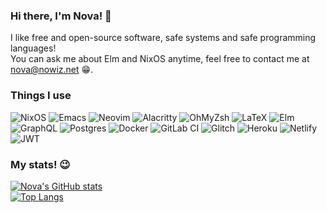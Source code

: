 ### Hi there, I'm Nova! 👋

I like free and open-source software, safe systems and safe programming languages!  
You can ask me about Elm and NixOS anytime, feel free to contact me at nova@nowiz.net 😁.

### Things I use
![NixOS](https://img.shields.io/badge/NixOS-5277C3.svg?&style=for-the-badge&logo=nixos&logoColor=white)
![Emacs](https://img.shields.io/badge/Emacs-%237F5AB6.svg?&style=for-the-badge&logo=gnu-emacs&logoColor=white)
![Neovim](https://img.shields.io/badge/NeoVim-%2357A143.svg?&style=for-the-badge&logo=neovim&logoColor=white)
![Alacritty](https://img.shields.io/badge/alacritty-F46D01?style=for-the-badge&logo=alacritty&logoColor=white)
![OhMyZsh](https://img.shields.io/badge/oh_my_zsh-1A2C34?style=for-the-badge&logo=ohmyzsh&logoColor=white)
![LaTeX](https://img.shields.io/badge/latex-%23008080.svg?style=for-the-badge&logo=latex&logoColor=white)
![Elm](https://img.shields.io/badge/Elm-60B5CC?style=for-the-badge&logo=elm&logoColor=white)
![GraphQL](https://img.shields.io/badge/-GraphQL-E10098?style=for-the-badge&logo=graphql&logoColor=white)
![Postgres](https://img.shields.io/badge/postgres-%23316192.svg?style=for-the-badge&logo=postgresql&logoColor=white)
![Docker](https://img.shields.io/badge/docker-%230db7ed.svg?style=for-the-badge&logo=docker&logoColor=white)
![GitLab CI](https://img.shields.io/badge/GitLabCI-%23181717.svg?style=for-the-badge&logo=gitlab&logoColor=white)
![Glitch](https://img.shields.io/badge/glitch-%233333FF.svg?style=for-the-badge&logo=glitch&logoColor=white)
![Heroku](https://img.shields.io/badge/heroku-%23430098.svg?style=for-the-badge&logo=heroku&logoColor=white)
![Netlify](https://img.shields.io/badge/netlify-%23000000.svg?style=for-the-badge&logo=netlify&logoColor=#00C7B7)
![JWT](https://img.shields.io/badge/JWT-black?style=for-the-badge&logo=JSON%20web%20tokens)

### My stats! 😉
[![Nova's GitHub stats](https://github-readme-stats.vercel.app/api?username=Narice&theme=shades-of-purple&show_icons=true)](https://github.com/anuraghazra/github-readme-stats)  
[![Top Langs](https://github-readme-stats.vercel.app/api/top-langs/?username=Narice&theme=shades-of-purple&show_icons=true&layout=compact&hide=javascript,html&langs_count=6)](https://github.com/anuraghazra/github-readme-stats)
